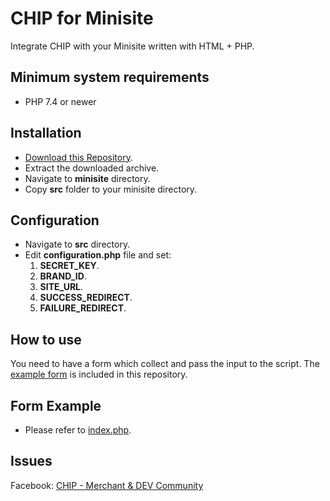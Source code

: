 # CHIP for Minisite

Integrate CHIP with your Minisite written with HTML + PHP.

## Minimum system requirements

- PHP 7.4 or newer

## Installation

- [Download this Repository](https://github.com/CHIPAsia/chip-examples).
- Extract the downloaded archive.
- Navigate to **minisite** directory.
- Copy **src** folder to your minisite directory.

## Configuration

- Navigate to **src** directory.
- Edit **configuration.php** file and set:
  1. **SECRET_KEY**.
  1. **BRAND_ID**.
  1. **SITE_URL**.
  1. **SUCCESS_REDIRECT**.
  1. **FAILURE_REDIRECT**.

## How to use

You need to have a form which collect and pass the input to the script. The [example form](index.php) is included in this repository.

## Form Example

- Please refer to [index.php](index.php).

## Issues

Facebook: [CHIP - Merchant & DEV Community](https://www.facebook.com/groups/3210496372558088)
